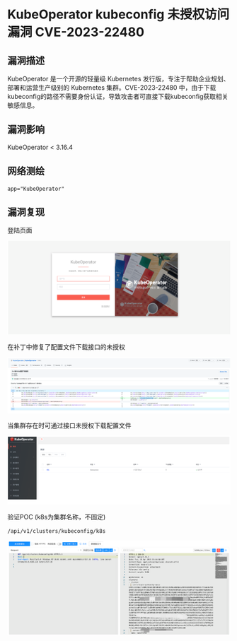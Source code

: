 # KubeOperator kubeconfig 未授权访问漏洞 CVE-2023-22480

## 漏洞描述

KubeOperator 是一个开源的轻量级 Kubernetes 发行版，专注于帮助企业规划、部署和运营生产级别的 Kubernetes 集群。CVE-2023-22480 中，由于下载kubeconfig的路径不需要身份认证，导致攻击者可直接下载kubeconfig获取相关敏感信息。

## 漏洞影响

KubeOperator < 3.16.4

## 网络测绘

```
app="KubeOperator"
```

## 漏洞复现

登陆页面

![image-20230504140910659](images/image-20230504140910659.png)

在补丁中修复了配置文件下载接口的未授权

![image-20230504140927095](images/image-20230504140927095.png)

当集群存在时可通过接口未授权下载配置文件

![image-20230504140945600](images/image-20230504140945600.png)

验证POC (k8s为集群名称，不固定)

```
/api/v1/clusters/kubeconfig/k8s
```

![image-20230504141007260](images/image-20230504141007260.png)

